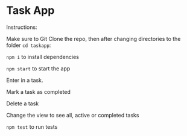 # Task App

Instructions:

Make sure to Git Clone the repo, then after changing directories to the folder `cd taskapp`:

`npm i` to install dependencies

`npm start` to start the app

Enter in a task.

Mark a task as completed

Delete a task

Change the view to see all, active or completed tasks

`npm test` to run tests